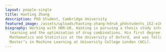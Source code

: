 ```yaml
---
layout: people-single
title: Haoting Zhang
description: PhD Student, Cambridge University
featured_image: /assets/uploads/haoting-zhang-hdruk_phdstudents_152-e1637057205409-348x348.jpg
biography: Working with HDR-UK, Haoting is pursuing a thesis study into active
  learning and the optimisation of drug combinations. His first degree was in
  Mathematics and Statistics at the University of Oxford, and was followed by a
  Master’s in Machine Learning at University College London (UCL).
---
```

